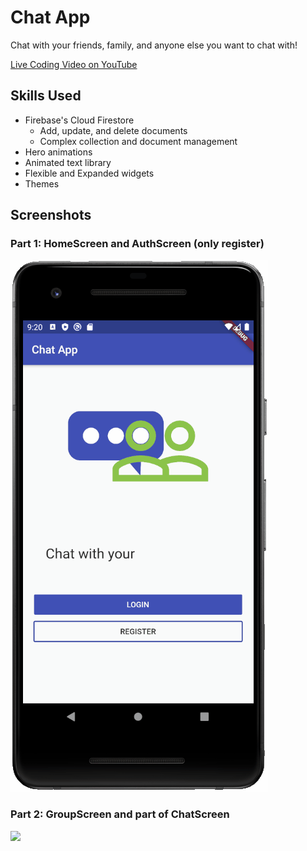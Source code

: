 # Chat App

Chat with your friends, family, and anyone else you want to chat with!

<a href="https://youtu.be/-T7bIMsbCSg" target="_blank">Live Coding Video on YouTube</a>

## Skills Used

* Firebase's Cloud Firestore
  * Add, update, and delete documents
  * Complex collection and document management
* Hero animations
* Animated text library
* Flexible and Expanded widgets
* Themes

## Screenshots

### Part 1: HomeScreen and AuthScreen (only register)

<img src="images/screenshot.gif">

### Part 2: GroupScreen and part of ChatScreen

<img src="images/screenshot_1.gif">